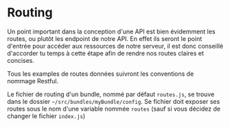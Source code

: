 # Routing

Un point important dans la conception d'une API est bien évidemment les routes, ou plutôt les endpoint de notre API. En effet ils seront le point d'entrée pour accéder aux ressources de notre serveur, il est donc conseillé d'accorder tu temps à cette étape afin de rendre nos routes claires et concises.

Tous les examples de routes données suivront les conventions de nommage Restful.

Le fichier de routing d'un bundle, nommé par défaut `routes.js`, se trouve dans le dossier `~/src/bundles/myBundle/config`.
Se fichier doit exposer ses routes sous le nom d'une variable nommée `routes` (sauf si vous décidez de changer le fichier `index.js`)

